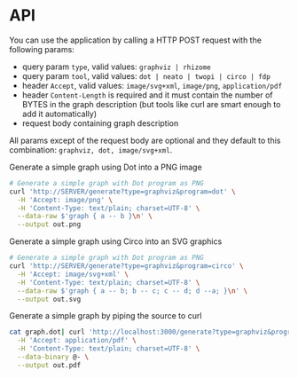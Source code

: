 # API

You can use the application by calling a HTTP POST request with the following params:
- query param `type`, valid values: `graphviz | rhizome` 
- query param `tool`, valid values: `dot | neato | twopi | circo | fdp`
- header `Accept`, valid values: `image/svg+xml`, `image/png`, `application/pdf`
- header `Content-Length` is required and it must contain the number of BYTES
  in the graph description (but tools like curl are smart enough to add it
  automatically)
- request body containing graph description

All params except of the request body are optional and they default to this combination:
`graphviz, dot, image/svg+xml`.


Generate a simple graph using Dot into a PNG image
```bash
# Generate a simple graph with Dot program as PNG
curl 'http://SERVER/generate?type=graphviz&program=dot' \
  -H 'Accept: image/png' \
  -H 'Content-Type: text/plain; charset=UTF-8' \
  --data-raw $'graph { a -- b }\n' \
  --output out.png
```

Generate a simple graph using Circo into an SVG graphics
```bash
# Generate a simple graph with Dot program as PNG
curl 'http://SERVER/generate?type=graphviz&program=circo' \
  -H 'Accept: image/svg+xml' \
  -H 'Content-Type: text/plain; charset=UTF-8' \
  --data-raw $'graph { a -- b; b -- c; c -- d; d --a; }\n' \
  --output out.svg
```

Generate a simple graph by piping the source to curl
```bash
cat graph.dot| curl 'http://localhost:3000/generate?type=graphviz&program=dot' \
  -H 'Accept: application/pdf' \
  -H 'Content-Type: text/plain; charset=UTF-8' \
  --data-binary @- \
  --output out.pdf
```

